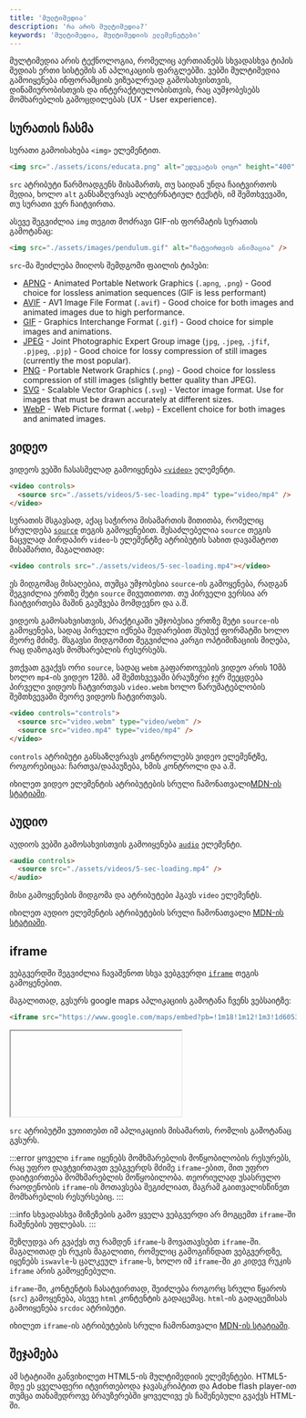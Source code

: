 ```yaml
---
title: 'მულტიმედია'
description: 'რა არის მულტიმედია?'
keywords: 'მულტიმედია, მულტიმედიის ელემენეტები'
---
```


მულტიმედია არის ტექნოლოგია, რომელიც აერთიანებს სხვადასხვა ტიპის მედიას ერთი სისტემის ან აპლიკაციის ფარგლებში.
ვებში მულტიმედია გამოიყენება ინფორამციის ვიზუალრუად გამოსახვისთვის, დინამიურობისთვის და ინტერაქტიულობისთვის, რაც აუმჯობესებს მომხარებლის გამოცდილებას (UX - User experience).

## სურათის ჩასმა

სურათი გამოისახება `<img>` ელემენტით.

```html preview
<img src="./assets/icons/educata.png" alt="ედუკატას ლოგო" height="400" />
```

`src` ატრიბუტი წარმოადგენს მისამართს, თუ საიდან უნდა ჩაიტვირთოს მედია, ხოლო `alt` განსაზღვრავს ალტერნატიულ ტექსტს,
იმ შემთხვევაში, თუ სურათი ვერ ჩაიტვირთა.

ასევე შეგვიძლია `img` თეგით მოძრავი GIF-ის ფორმატის სურათის გამოტანაც:

```html preview
<img src="./assets/images/pendulum.gif" alt="ჩატვირთვის ანიმაცია" />
```

`src`-მა შეიძლება მიიღოს შემდგომი ფაილის ტიპები:

<!-- TODO: გადათარგმნე აღწერის ნაწილი -->

- [APNG](https://developer.mozilla.org/en-US/docs/Web/Media/Guides/Formats/Image_types#apng_animated_portable_network_graphics) - Animated Portable Network Graphics (`.apng`, `.png`) - Good choice for lossless animation sequences (GIF is less performant)
- [AVIF](https://developer.mozilla.org/en-US/docs/Web/Media/Guides/Formats/Image_types#avif_image) - AV1 Image File Format (`.avif`) - Good choice for both images and animated images due to high performance.
- [GIF](https://developer.mozilla.org/en-US/docs/Web/Media/Guides/Formats/Image_types#gif_graphics_interchange_format) - Graphics Interchange Format (`.gif`) - Good choice for simple images and animations.
- [JPEG](https://developer.mozilla.org/en-US/docs/Web/Media/Guides/Formats/Image_types#jpeg_joint_photographic_experts_group_image) - Joint Photographic Expert Group image (`jpg`, `.jpeg`, `.jfif`, `.pjpeg`, `.pjp`) - Good choice for lossy compression of still images (currently the most popular).
- [PNG](https://developer.mozilla.org/en-US/docs/Web/Media/Guides/Formats/Image_types#png_portable_network_graphics) - Portable Network Graphics (`.png`) - Good choice for lossless compression of still images (slightly better quality than JPEG).
- [SVG](https://developer.mozilla.org/en-US/docs/Web/Media/Guides/Formats/Image_types#svg_scalable_vector_graphics) - Scalable Vector Graphics (`.svg`) - Vector image format. Use for images that must be drawn accurately at different sizes.
- [WebP](https://developer.mozilla.org/en-US/docs/Web/Media/Guides/Formats/Image_types#webp_image) - Web Picture format (`.webp`) - Excellent choice for both images and animated images.

## ვიდეო

ვიდეოს ვებში ჩასასმელად გამოიყენება [`<video>`](https://developer.mozilla.org/en-US/docs/Web/HTML/Reference/Elements/video) ელემენტი.

```html preview
<video controls>
  <source src="./assets/videos/5-sec-loading.mp4" type="video/mp4" />
</video>
```

სურათის მსგავსად, აქაც საჭიროა მისამართის მითითბა, რომელიც სრულდება [`source`](https://developer.mozilla.org/en-US/docs/Web/HTML/Reference/Elements/source) თეგის გამოყენებით.
შესაძლებელია `source` თეგის ნაცვლად პირდაპირ `video`-ს ელემენტზე ატრიბუტის სახით დავამატოთ მისამართი, მაგალითად:

```html
<video controls src="./assets/videos/5-sec-loading.mp4"></video>
```

ეს მიდგომაც მისაღებია, თუმცა უმჯობესია `source`-ის გამოყენება, რადგან შეგვიძლია ერთზე მეტი `source` მივუთითოთ.
თუ პირველი ვერსია არ ჩაიტვირთება მაშინ გაეშვება მომდევნო და ა.შ.

ვიდეოს გამოსახვისთვის, პრაქტიკაში უმჯობესია ერთზე მეტი `source`-ის გამოყენება, სადაც პირველი იქნება შედარებით მსუბუქ ფორმატში ხოლო მეორე მძიმე.
მსგავსი მიდგომით შეგვიძლია კარგი ოპტიმიზაციის მიღება, რაც დაზოგავს მომხარებლის რესურსებს.

ვთქვათ გვაქვს ორი `source`, სადაც `webm` გაფართოვების ვიდეო არის 10მბ ხოლო `mp4`-ის ვიდეო 12მბ. ამ შემთხვევაში ბრაუზერი ჯერ შეეცდება
პირველი ვიდეოს ჩატვირთვას `video.webm` ხოლო წარუმატებლობის შემთხვევაში მეორე ვიდეოს ჩატვირთვას.

```html
<video controls="controls">
  <source src="video.webm" type="video/webm" />
  <source src="video.mp4" type="video/mp4" />
</video>
```

`controls` ატრიბუტი განსაზღვრავს კონტროლებს ვიდეო ელემენტზე, როგორებიცაა: ჩართვა/დაპაუზება, ხმის კონტროლი და ა.შ.

იხილეთ ვიდეო ელემენტის ატრიბუტების სრული ჩამონათვალი[MDN-ის სტატიაში](https://developer.mozilla.org/en-US/docs/Web/HTML/Reference/Elements/video#attributes).

## აუდიო

აუდიოს ვებში გამოსახვისთვის გამოიყენება [`audio`](https://developer.mozilla.org/en-US/docs/Web/HTML/Reference/Elements/audio) ელემენტი.

```html preview
<audio controls>
  <source src="./assets/videos/5-sec-loading.mp4" />
</audio>
```

მისი გამოყენების მიდგომა და ატრიბუტები ჰგავს `video` ელემენტს.

იხილეთ აუდიო ელემენტის ატრიბუტების სრული ჩამონათვალი [MDN-ის სტატიაში](https://developer.mozilla.org/en-US/docs/Web/HTML/Reference/Elements/audio#attributes).

## iframe

ვებგვერდში შეგვიძლია ჩავაშენოთ სხვა ვებგვერდი [`iframe`](https://developer.mozilla.org/en-US/docs/Web/HTML/Reference/Elements/iframe) თეგის გამოყენებით.

მაგალითად, გვსურს google maps აპლიკაციის გამოტანა ჩვენს ვებსაიტზე:

```html
<iframe src="https://www.google.com/maps/embed?pb=!1m18!1m12!1m3!1d6053278.568476672!2d38.07323725028378!3d42.19942970021602!2m3!1f0!2f0!3f0!3m2!1i1024!2i768!4f13.1!3m3!1m2!1s0x40440cd7e64f626b%3A0x4f907964122d4ac2!2z4YOh4YOQ4YOl4YOQ4YOg4YOX4YOV4YOU4YOa4YOd!5e0!3m2!1ska!2sge!4v1744450943201!5m2!1ska!2sge" height="450" style="border:0;" allowfullscreen="" loading="lazy" referrerpolicy="no-referrer-when-downgrade"></iframe>
```

<iframe data-url="guides/html-css-iframe-map" data-title="რუკის გამალითი" data-height="460"></iframe>

`src` ატრიბუტში ვუთითებთ იმ აპლიკაციის მისამართს, რომლის გამოტანაც გვსურს.

:::error
ყოველი `iframe` იყენებს მომხმარებლის მოწყობილობის რესურებს, რაც უფრო დავტვირთავთ ვებგვერდს მძიმე `iframe`-ებით,
მით უფრო დაიტვირთება მომხმარებლის მოწყობილობა. თეორიულად უსასრულო რაოდენობის `iframe`-ის მოთავსება
შეგიძლიათ, მაგრამ გაითვალისწინეთ მომხარებლის რესურსებიც.
:::

:::info
სხვადასხვა მიზეზების გამო ყველა ვებგვერდი არ მოგცემთ `iframe`-ში ჩაშენების უფლებას.
:::

შეზღუდვა არ გვაქვს თუ რამდენ `iframe`-ს მოვათავსებთ `iframe`-ში. მაგალითად ეს რუკის მაგალითი, რომელიც გამოგიჩნდათ ვებგვერდზე,
იყენებს `iswavle`-ს ცალკეულ `iframe`-ს, ხოლო იმ `iframe`-ში კი კიდევ რუკის `iframe` არის გამოყენებული.

`iframe`-ში, კონტენტის ჩასატვირთად, შეიძლება როგორც სრული წყაროს (`src`) გამოყენება, ასევე `html` კონტენტის გადაცემაც.
`html`-ის გადაცემისას გამოიყენება `srcdoc` ატრიბუტი.

იხილეთ `iframe`-ის ატრიბუტების სრული ჩამონათვალი [MDN-ის სტატიაში](https://developer.mozilla.org/en-US/docs/Web/HTML/Reference/Elements/audio#attributes).

## შეჯამება

ამ სტატიაში განვიხილეთ HTML5-ის მულტიმედიის ელემენტები. HTML5-მდე ეს ყველაფერი იტვირთებოდა ჯავასკრიპტით
და Adobe flash player-ით თუმცა თანამედროვე ბრაუზერებში ყოველივე ეს ჩაშენებული გვაქვს HTML-ში.
